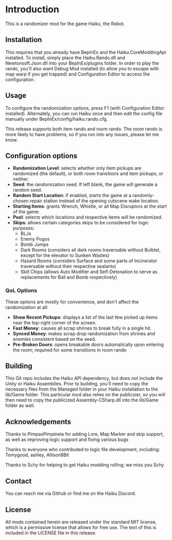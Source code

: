 # Introduction
This is a randomizer mod for the game Haiku, the Robot.

## Installation
This requires that you already have BepInEx and the Haiku.CoreModdingApi installed.  To install, simply place the Haiku.Rando.dll and Newtonsoft.Json.dll into your BepInEx/plugins folder.  In order to play the rando, you'll also want Debug Mod installed (to allow you to escape with map warp if you get trapped) and Configuration Editor to access the configuration.

## Usage
To configure the randomization options, press F1 (with Configuration Editor installed).  Alternately, you can run Haiku once and then edit the config file manually under BepInEx/config/haiku.rando.cfg.

This release supports both item rando and room rando.  The room rando is more likely to have problems, so if you run into any issues, please let me know.

## Configuration options

- **Randomization Level**: selects whether only item pickups are randomized (the default), or both room transitions and item
  pickups, or neither.
- **Seed**: the randomization seed. If left blank, the game will generate a random seed.
- **Random Start Location**: if enabled, starts the game at a randomly-chosen repair station instead of the opening cutscene wake location.
- **Starting Items**: grants Wrench, Whistle, or all Map Disruptors at the start of the game.
- **Pool**: selects which locations and respective items will be randomized.
- **Skips**: allows certain categories skips to be considered for logic purposes:
    - BLJs
    - Enemy Pogos
    - Bomb Jumps
    - Dark Rooms (considers all dark rooms traversable without Bulblet, except for the elevator to Sunken Wastes)
    - Hazard Rooms (considers Surface and some parts of Incinerator traversable without their respective sealants)
    - Skill Chips (allows Auto Modifier and Self-Detonation to serve as replacements for Ball and Bomb respectively)

### QoL Options

These options are mostly for convenience, and don't affect the randomization at all:

- **Show Recent Pickups**: displays a list of the last few picked up items near
  the top-right corner of the screen.
- **Fast Money**: causes all scrap shrines to break fully in a single hit.
- **Synced Money**: makes scrap drop randomization from shrines and enemies
  consistent based on the seed.
- **Pre-Broken Doors**: opens breakable doors automatically upon entering the
  room; required for some transitions in room rando

## Building
This Git repo includes the Haiku API dependency, but does not include the Unity or Haiku Assemblies.  Prior to building, you'll need to copy the necessary files from the Managed folder in your Haiku installation to the lib/Game folder.  This particular mod also relies on the publicizer, so you will then need to copy the publicized Assembly-CSharp.dll into the lib/Game folder as well.

## Acknowledgements
Thanks to PimpasPimpinela for adding Lore, Map Marker and skip support, as well as improving logic support and fixing various bugs

Thanks to everyone who contributed to logic file development, including: Tomygood, ashley, Allison8Bit

Thanks to Schy for helping to get Haiku modding rolling; we miss you Schy

## Contact
You can reach me via Github or find me on the Haiku Discord.

## License
All mods contained herein are released under the standard MIT license, which is a permissive license that allows for free use.  The text of this is included in the LICENSE file in this release.
